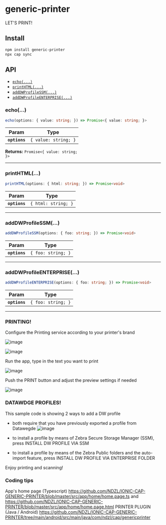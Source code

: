 # generic-printer

LET'S PRINT!

## Install

```bash
npm install generic-printer
npx cap sync
```

## API

<docgen-index>

* [`echo(...)`](#echo)
* [`printHTML(...)`](#printhtml)
* [`addDWProfileSSM(...)`](#adddwprofilessm)
* [`addDWProfileENTERPRISE(...)`](#adddwprofileenterprise)

</docgen-index>

<docgen-api>
<!--Update the source file JSDoc comments and rerun docgen to update the docs below-->

### echo(...)

```typescript
echo(options: { value: string; }) => Promise<{ value: string; }>
```

| Param         | Type                            |
| ------------- | ------------------------------- |
| **`options`** | <code>{ value: string; }</code> |

**Returns:** <code>Promise&lt;{ value: string; }&gt;</code>

--------------------


### printHTML(...)

```typescript
printHTML(options: { html: string; }) => Promise<void>
```

| Param         | Type                           |
| ------------- | ------------------------------ |
| **`options`** | <code>{ html: string; }</code> |

--------------------


### addDWProfileSSM(...)

```typescript
addDWProfileSSM(options: { foo: string; }) => Promise<void>
```

| Param         | Type                          |
| ------------- | ----------------------------- |
| **`options`** | <code>{ foo: string; }</code> |

--------------------


### addDWProfileENTERPRISE(...)

```typescript
addDWProfileENTERPRISE(options: { foo: string; }) => Promise<void>
```

| Param         | Type                          |
| ------------- | ----------------------------- |
| **`options`** | <code>{ foo: string; }</code> |

--------------------

</docgen-api>


### PRINTING!

Configure the Printing service according to your printer's brand

![image](https://github.com/NDZL/IONIC-CAP-GENERIC-PRINTER/assets/11386676/54cda3cf-f366-4474-9776-eda8f952defb)

![image](https://github.com/NDZL/IONIC-CAP-GENERIC-PRINTER/assets/11386676/5399c1ad-1f8d-4823-8451-0f51c025750b)


Run the app, type in the text you want to print

![image](https://github.com/NDZL/IONIC-CAP-GENERIC-PRINTER/assets/11386676/f678ac40-4dbe-4bdd-a672-fd0b87bb10c4)

Push the PRINT button and adjust the preview settings if needed

![image](https://github.com/NDZL/IONIC-CAP-GENERIC-PRINTER/assets/11386676/8f2b3257-48f5-4fcf-b0d7-e8d39bb66af1)


### DATAWDGE PROFILES!

This sample code is showing 2 ways to add a DW profile

- both require that you have previously exported a profile from Datawegde
    ![image](https://github.com/NDZL/IONIC-CAP-GENERIC-PRINTER/assets/11386676/6b835c91-ee75-4bc7-9ad0-d3580d1e0243)

- to install a profile by means of Zebra Secure Storage Manager (SSM), press INSTALL DW PROFILE VIA SSM
  
- to install a profile by means of the Zebra Public folders and the auto-import feature, press INSTALL DW PROFILE VIA ENTERPRISE FOLDER
  


 
Enjoy printing and scanning!
 

### Coding tips
App's home page (Typescript)
https://github.com/NDZL/IONIC-CAP-GENERIC-PRINTER/blob/master/src/app/home/home.page.ts
and
https://github.com/NDZL/IONIC-CAP-GENERIC-PRINTER/blob/master/src/app/home/home.page.html
PRINTER PLUGIN (Java / Android)
https://github.com/NDZL/IONIC-CAP-GENERIC-PRINTER/tree/main/android/src/main/java/com/ndzl/cap/genericprinter

